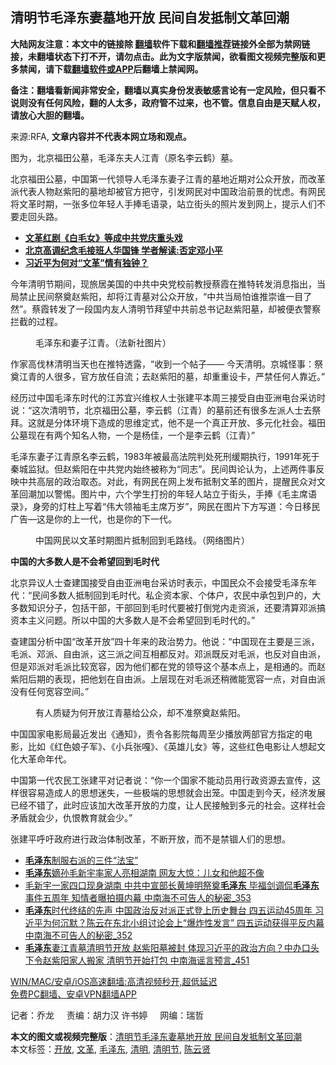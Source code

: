  <h2>清明节毛泽东妻墓地开放 民间自发抵制文革回潮</h2> <p class="notice"><b>大陆网友注意：本文中的链接除 <a href="https://github.com/bannedbook/fanqiang" >翻墙</a>软件下载和<a href="https://github.com/killgcd/justmysocks/blob/master/README.md">翻墙推荐</a>链接外全部为禁网链接，未翻墙状态下打不开，请勿点击。此为文字版禁闻，欲看图文视频完整版和更多禁闻，请下载<a href="https://github.com/bannedbook/fanqiang">翻墙软件或APP</a>后翻墙上禁闻网。</p><p>备注：翻墙看新闻非常安全，翻墙以真实身份发表敏感言论有一定风险，但只看不说则没有任何风险，翻的人太多，政府管不过来，也不管。信息自由是天赋人权，请放心大胆的翻墙。</b></p>  <div class="entry"> <p>来源:RFA, <strong>文章内容并不代表本网立场和观点。</strong></p> <p>&#22270;&#20026;&#65292;&#21271;&#20140;&#31119;&#30000;&#20844;&#22675;&#65292;&#27611;&#27901;&#19996;&#22827;&#20154;&#27743;&#38738;&#65288;&#21407;&#21517;&#26446;&#20113;&#40548;&#65289;&#22675;&#12290;             </p> <p>&#21271;&#20140;&#31119;&#30000;&#20844;&#22675;&#65292;&#20013;&#22269;&#31532;&#19968;&#20195;&#39046;&#23548;&#20154;&#27611;&#27901;&#19996;&#22971;&#23376;&#27743;&#38738;&#30340;&#22675;&#22320;&#36817;&#26399;&#23545;&#20844;&#20247;&#24320;&#25918;&#65292;&#32780;&#25913;&#38761;&#27966;&#20195;&#34920;&#20154;&#29289;&#36213;&#32043;&#38451;&#30340;&#22675;&#22320;&#21364;&#34987;&#23448;&#26041;&#25226;&#23432;&#65292;&#24341;&#21457;&#32593;&#27665;&#23545;&#20013;&#22269;&#25919;&#27835;&#21069;&#26223;&#30340;&#24551;&#34385;&#12290;&#26377;&#32593;&#27665;&#23558;&#25991;&#38761;&#26102;&#26399;&#65292;&#19968;&#24352;&#22810;&#20301;&#24180;&#36731;&#20154;&#25163;&#25447;&#27611;&#35821;&#24405;&#65292;&#31449;&#31435;&#34903;&#22836;&#30340;&#29031;&#29255;&#21457;&#21040;&#32593;&#19978;&#65292;&#25552;&#31034;&#20154;&#20204;&#19981;&#35201;&#36208;&#22238;&#22836;&#36335;&#12290;</p> <p> </p> <ul> <li><strong><a href="https://www.rfa.org/mandarin/yataibaodao/zhengzhi/ql2-03252021083039.html">&#25991;&#38761;&#32418;&#21095;&#12298;&#30333;&#27611;&#22899;&#12299;&#31561;&#25104;&#20013;&#20849;&#20826;&#24198;&#37325;&#22836;&#25103;</a>    </strong></li> <li><strong> <a href="https://www.rfa.org/mandarin/yataibaodao/zhengzhi/ql1-02222021033815.html">&#21271;&#20140;&#39640;&#35843;&#32426;&#24565;&#27611;&#25509;&#29677;&#20154;&#21326;&#22269;&#38155; &#23398;&#32773;&#35299;&#35835;:&#21542;&#23450;&#37011;&#23567;&#24179;</a>   </strong></li> <li><a href="https://www.rfa.org/mandarin/zhuanlan/yehuazhongnanhai/gx-10052018141233.html"><strong>&#20064;&#36817;&#24179;&#20026;&#20309;&#23545;&#8220;&#25991;&#38761;&#8221;&#24773;&#26377;&#29420;&#38047;&#65311;</strong></a></li> </ul> <p> </p>  <p>&#20170;&#24180;&#28165;&#26126;&#33410;&#26399;&#38388;&#65292;&#29616;&#26053;&#23621;&#32654;&#22269;&#30340;&#20013;&#20849;&#20013;&#22830;&#20826;&#26657;&#21069;&#25945;&#25480;&#34081;&#38686;&#22312;&#25512;&#29305;&#36716;&#21457;&#28040;&#24687;&#25351;&#20986;&#65292;&#24403;&#23616;&#31105;&#27490;&#27665;&#38388;&#31085;&#22880;&#36213;&#32043;&#38451;&#65292;&#21364;&#23558;&#27743;&#38738;&#22675;&#23545;&#20844;&#20247;&#24320;&#25918;&#65292;&#8220;&#20013;&#20849;&#24403;&#23616;&#24597;&#35841;&#25512;&#23815;&#35841;&#19968;&#30446;&#20102;&#28982;&#8221;&#12290;&#34081;&#38686;&#36716;&#21457;&#20102;&#19968;&#27573;&#22269;&#20869;&#21451;&#20154;&#28165;&#26126;&#33410;&#25308;&#26395;&#20013;&#20849;&#21069;&#24635;&#20070;&#35760;&#36213;&#32043;&#38451;&#22675;&#65292;&#21364;&#34987;&#20415;&#34915;&#35686;&#23519;&#25318;&#25130;&#30340;&#36807;&#31243;&#12290;</p> <p> </p> <p><figure> <figcaption>&#27611;&#27901;&#19996;&#21644;&#22971;&#23376;&#27743;&#38738;&#12290;&#65288;&#27861;&#26032;&#31038;&#22270;&#29255;&#65289;</figcaption></figure> </p> <p>&#20316;&#23478;&#39640;&#20240;&#26519;&#28165;&#26126;&#24403;&#22825;&#20063;&#22312;&#25512;&#29305;&#36879;&#38706;&#65292;&#8220;&#25910;&#21040;&#19968;&#20010;&#24086;&#23376;&#8212;&#8212; &#20170;&#22825;&#28165;&#26126;&#12290;&#20140;&#22478;&#24618;&#20107;&#65306;&#31085;&#22880;&#27743;&#38738;&#30340;&#20154;&#24456;&#22810;&#65292;&#23448;&#26041;&#25918;&#20219;&#33258;&#27969;&#65307;&#21435;&#36213;&#32043;&#38451;&#30340;&#22675;&#65292;&#21364;&#37325;&#37325;&#35774;&#21345;&#65292;&#20005;&#31105;&#20219;&#20309;&#20154;&#38752;&#36817;&#12290;&#8221;</p> <p>&#32463;&#21382;&#36807;&#20013;&#22269;&#27611;&#27901;&#19996;&#26102;&#20195;&#30340;&#27743;&#33487;&#23452;&#20852;&#32500;&#26435;&#20154;&#22763;&#24352;&#24314;&#24179;&#26412;&#21608;&#19977;&#25509;&#21463;&#33258;&#30001;&#20122;&#27954;&#30005;&#21488;&#37319;&#35775;&#26102;&#35828;&#65306;&#8220;&#36825;&#27425;&#28165;&#26126;&#33410;&#65292;&#21271;&#20140;&#31119;&#30000;&#20844;&#22675;&#65292;&#26446;&#20113;&#40548;&#65288;&#27743;&#38738;&#65289;&#30340;&#22675;&#21069;&#36824;&#26377;&#24456;&#22810;&#24038;&#27966;&#20154;&#22763;&#21435;&#31085;&#25308;&#12290;&#36825;&#23601;&#26159;&#20998;&#20307;&#29615;&#22659;&#19979;&#36896;&#25104;&#30340;&#24605;&#32500;&#23450;&#24335;&#65292;&#20182;&#19981;&#26159;&#19968;&#20010;&#30495;&#27491;&#24320;&#25918;&#12289;&#22810;&#20803;&#21270;&#31038;&#20250;&#12290;&#31119;&#30000;&#20844;&#22675;&#29616;&#22312;&#26377;&#20004;&#20010;&#30693;&#21517;&#20154;&#29289;&#65292;&#19968;&#20010;&#26159;&#26472;&#20339;&#65292;&#19968;&#20010;&#26159;&#26446;&#20113;&#40548;&#65288;&#27743;&#38738;&#65289;&#8221;</p>  <p>&#27611;&#27901;&#19996;&#22971;&#23376;&#27743;&#38738;&#21407;&#21517;&#26446;&#20113;&#40548;&#65292;1983&#24180;&#34987;&#26368;&#39640;&#27861;&#38498;&#21028;&#22788;&#27515;&#21009;&#32531;&#26399;&#25191;&#34892;&#65292;1991&#24180;&#27515;&#20110;&#31206;&#22478;&#30417;&#29425;&#12290;&#20294;&#36213;&#32043;&#38451;&#22312;&#20013;&#20849;&#20826;&#20869;&#22987;&#32456;&#34987;&#31216;&#20026;&#8220;&#21516;&#24535;&#8221;&#12290;&#27665;&#38388;&#33286;&#35770;&#35748;&#20026;&#65292;&#19978;&#36848;&#20004;&#20214;&#20107;&#21453;&#26144;&#20013;&#20849;&#39640;&#23618;&#30340;&#25919;&#27835;&#21462;&#24577;&#12290;&#23545;&#27492;&#65292;&#26377;&#32593;&#27665;&#22312;&#32593;&#19978;&#21457;&#24067;&#25269;&#21046;&#25991;&#38761;&#30340;&#22270;&#29255;&#65292;&#25552;&#37266;&#27665;&#20247;&#23545;&#25991;&#38761;&#22238;&#28526;&#21152;&#20197;&#35686;&#24789;&#12290;&#22270;&#29255;&#20013;&#65292;&#20845;&#20010;&#23398;&#29983;&#25171;&#25198;&#30340;&#24180;&#36731;&#20154;&#31449;&#31435;&#20110;&#34903;&#22836;&#65292;&#25163;&#25447;&#12298;&#27611;&#20027;&#24109;&#35821;&#24405;&#12299;&#65292;&#36523;&#26049;&#30340;&#28783;&#26609;&#19978;&#20889;&#30528;&#8220;&#20255;&#22823;&#39046;&#34966;&#27611;&#20027;&#24109;&#19975;&#23681;&#8221;&#65292;&#32593;&#27665;&#22312;&#22270;&#29255;&#19979;&#26041;&#20889;&#36947;&#65306;&#20170;&#26085;&#31227;&#27665;&#24191;&#21578;&#8212;&#36825;&#26159;&#20320;&#30340;&#19978;&#19968;&#20195;&#65292;&#20063;&#26159;&#20320;&#30340;&#19979;&#19968;&#20195;&#12290;</p> <p> </p> <p><figure> <figcaption>&#20013;&#22269;&#32593;&#27665;&#20197;&#25991;&#38761;&#26102;&#26399;&#22270;&#29255;&#25269;&#21046;&#22238;&#21040;&#27611;&#36335;&#32447;&#12290;&#65288;&#32593;&#32476;&#22270;&#29255;&#65289;</figcaption></figure> </p> <p><strong>&#20013;&#22269;&#30340;&#22823;&#22810;&#25968;&#20154;&#26159;&#19981;&#20250;&#24076;&#26395;&#22238;&#21040;&#27611;&#26102;&#20195;</strong></p> <p>&#21271;&#20140;&#24322;&#35758;&#20154;&#22763;&#26597;&#24314;&#22269;&#25509;&#21463;&#33258;&#30001;&#20122;&#27954;&#30005;&#21488;&#37319;&#35775;&#26102;&#34920;&#31034;&#65292;&#20013;&#22269;&#27665;&#20247;&#19981;&#20250;&#25509;&#21463;&#27611;&#27901;&#19996;&#24180;&#20195;&#65306;&#8220;&#27665;&#38388;&#22810;&#25968;&#20154;&#25269;&#21046;&#22238;&#21040;&#27611;&#26102;&#20195;&#12290;&#31169;&#20225;&#36164;&#26412;&#23478;&#12289;&#20010;&#20307;&#25143;&#65292;&#20892;&#27665;&#20013;&#25215;&#21253;&#21040;&#25143;&#30340;&#65292;&#22823;&#22810;&#25968;&#30693;&#35782;&#20998;&#23376;&#65292;&#21253;&#25324;&#24178;&#37096;&#65292;&#24178;&#37096;&#22238;&#21040;&#27611;&#26102;&#20195;&#35201;&#34987;&#25171;&#20498;&#20826;&#20869;&#36208;&#36164;&#27966;&#65292;&#36824;&#35201;&#28165;&#31639;&#37011;&#27966;&#25630;&#36164;&#26412;&#20027;&#20041;&#38382;&#39064;&#12290;&#25152;&#20197;&#20013;&#22269;&#30340;&#22823;&#22810;&#25968;&#20154;&#26159;&#19981;&#20250;&#24076;&#26395;&#22238;&#21040;&#27611;&#26102;&#20195;&#30340;&#12290;&#8221;</p>  <p>&#26597;&#24314;&#22269;&#20998;&#26512;&#20013;&#22269;&#8220;&#25913;&#38761;&#24320;&#25918;&#8221;&#22235;&#21313;&#24180;&#26469;&#30340;&#25919;&#27835;&#21183;&#21147;&#12290;&#20182;&#35828;&#65306;&#8220;&#20013;&#22269;&#29616;&#22312;&#20027;&#35201;&#26159;&#19977;&#27966;&#65292;&#27611;&#27966;&#12289;&#37011;&#27966;&#12289;&#33258;&#30001;&#27966;&#65292;&#36825;&#19977;&#27966;&#20043;&#38388;&#20114;&#30456;&#37117;&#21453;&#23545;&#12290;&#37011;&#27966;&#26082;&#21453;&#23545;&#27611;&#27966;&#65292;&#20063;&#21453;&#23545;&#33258;&#30001;&#27966;&#65292;&#20294;&#26159;&#37011;&#27966;&#23545;&#27611;&#27966;&#27604;&#36739;&#23485;&#23481;&#65292;&#22240;&#20026;&#20182;&#20204;&#37117;&#22312;&#20826;&#30340;&#39046;&#23548;&#36825;&#20010;&#22522;&#26412;&#28857;&#19978;&#65292;&#26159;&#30456;&#36890;&#30340;&#12290;&#32780;&#36213;&#32043;&#38451;&#21518;&#26399;&#30340;&#34920;&#29616;&#65292;&#25226;&#20182;&#21010;&#22312;&#33258;&#30001;&#27966;&#12290;&#19978;&#23618;&#29616;&#22312;&#23545;&#27611;&#27966;&#36824;&#31245;&#24494;&#33021;&#23485;&#23481;&#19968;&#28857;&#65292;&#23545;&#33258;&#30001;&#27966;&#27809;&#26377;&#20219;&#20309;&#23485;&#23481;&#31354;&#38388;&#12290;&#8221;</p> <p> </p> <p><figure> <figcaption>&#26377;&#20154;&#36136;&#30097;&#20026;&#20309;&#24320;&#25918;&#27743;&#38738;&#22675;&#32473;&#20844;&#20247;&#65292;&#21364;&#19981;&#20934;&#31085;&#22880;&#36213;&#32043;&#38451;&#12290;</figcaption></figure> </p> <p>&#20013;&#22269;&#22269;&#23478;&#30005;&#24433;&#23616;&#26368;&#36817;&#21457;&#20986;&#12298;&#36890;&#30693;&#12299;&#65292;&#36131;&#20196;&#21508;&#24433;&#38498;&#27599;&#21608;&#33267;&#23569;&#25773;&#25918;&#20004;&#37096;&#23448;&#26041;&#25351;&#23450;&#30340;&#30005;&#24433;&#65292;&#27604;&#22914;&#12298;&#32418;&#33394;&#23064;&#23376;&#20891;&#12299;&#12289;&#12298;&#23567;&#20853;&#24352;&#22030;&#12299;&#12289;&#12298;&#33521;&#38596;&#20799;&#22899;&#12299;&#31561;&#65292;&#36825;&#20123;&#32418;&#33394;&#30005;&#24433;&#35753;&#20154;&#24819;&#36215;&#25991;&#21270;&#22823;&#38761;&#21629;&#24180;&#20195;&#12290;</p> <p>&#20013;&#22269;&#31532;&#19968;&#20195;&#20892;&#27665;&#24037;&#24352;&#24314;&#24179;&#23545;&#35760;&#32773;&#35828;&#65306;&#8220;&#20320;&#19968;&#20010;&#22269;&#23478;&#19981;&#33021;&#21160;&#21592;&#29992;&#34892;&#25919;&#36164;&#28304;&#21435;&#23459;&#20256;&#65292;&#36825;&#26679;&#24456;&#23481;&#26131;&#36896;&#25104;&#20154;&#30340;&#24605;&#24819;&#36855;&#22833;&#65292;&#19968;&#20123;&#26497;&#31471;&#30340;&#24605;&#24819;&#23601;&#20250;&#20986;&#31548;&#12290;&#20013;&#22269;&#36208;&#21040;&#20170;&#22825;&#65292;&#32463;&#27982;&#21457;&#23637;&#24050;&#32463;&#19981;&#38169;&#20102;&#65292;&#27492;&#26102;&#24212;&#35813;&#21152;&#22823;&#25913;&#38761;&#24320;&#25918;&#30340;&#21147;&#24230;&#65292;&#35753;&#20154;&#27665;&#25509;&#35302;&#21040;&#22810;&#20803;&#30340;&#31038;&#20250;&#12290;&#36825;&#26679;&#31038;&#20250;&#30683;&#30462;&#23601;&#20250;&#23569;&#65292;&#20167;&#24680;&#25945;&#32946;&#23601;&#20250;&#23569;&#12290;&#8221;</p>  <p>&#24352;&#24314;&#24179;&#21628;&#21505;&#25919;&#24220;&#36827;&#34892;&#25919;&#27835;&#20307;&#21046;&#25913;&#38761;&#65292;&#19981;&#26029;&#24320;&#25918;&#65292;&#32780;&#19981;&#26159;&#31105;&#38178;&#20154;&#20204;&#30340;&#24605;&#24819;&#12290;</p> <ul class='op-related-articles' title='相关阅读'> <li><a href='https://www.bannedbook.org/bnews/lifebaike/20210407/1521220.html' target='_blank'><b>毛泽东</b>制服右派的三件“法宝”</a></li> <li><a href='https://www.bannedbook.org/bnews/comments/20210407/1521015.html' target='_blank'><b>毛泽东</b>嫡孙毛新宇率家人亮相湖南 网友大惊：儿女和他超不像</a></li> <li><a href='https://www.bannedbook.org/bnews/comments/20210406/1520577.html' target='_blank'>毛新宇一家四口现身湖南 中共中宣部长黄坤明祭奠<b>毛泽东</b> 毕福剑调侃<b>毛泽东</b>事件五周年 知情者曝拍摄内幕 中南海不可告人的秘密_353</a></li> <li><a href='https://www.bannedbook.org/bnews/comments/20210406/1520445.html' target='_blank'><b>毛泽东</b>时代终结的先声 中国政治反对派正式登上历史舞台 四五运动45周年 习近平为何沉默？陈云在东北小组讨论会上“爆炸性发言” 四五运动获得平反内幕 中南海不可告人的秘密_352</a></li> <li><a href='https://www.bannedbook.org/bnews/comments/20210406/1520428.html' target='_blank'><b>毛泽东</b>妻江青墓清明节开放 赵紫阳墓被封 体现习近平的政治方向？中办口头下令赵紫阳家人搬家 清明节开始打包 中南海谣言预言_451</a></li> </ul> <p class="texttj"> <a href="https://github.com/bannedbook/fanqiang/wiki/V2ray%E6%9C%BA%E5%9C%BA" target="_blank">WIN/MAC/安卓/iOS高速翻墙:高清视频秒开,超低延迟</a><br/> <a href="https://github.com/bannedbook/fanqiang/wiki/%E7%A6%81%E9%97%BB%E7%BD%91%E5%AE%89%E5%8D%93%E7%BF%BB%E5%A2%99%E6%96%B0%E9%97%BBAPP" target="_blank">免费PC翻墙、安卓VPN翻墙APP</a></p><p>&#35760;&#32773;&#65306;&#20052;&#40857;&#160;&#160;&#160;&#160; &#36131;&#32534;&#65306;&#32993;&#21147;&#27721; &#35768;&#20070;&#23159;&#160;&#160;&#160;&#160; &#32593;&#32534;&#65306;&#29790;&#21746;</p><a name='sharetosocial'></a>       <div><b>本文的图文或视频完整版</b>：<a href='https://www.bannedbook.org/bnews/ssgc/20210407/1521445.html'>清明节毛泽东妻墓地开放 民间自发抵制文革回潮</a></div>  </div><!--END ENTRY--> <div class="postfooter"> <div>本文标签：<a href="https://www.bannedbook.org/bnews/tag/%E5%BC%80%E6%94%BE/" rel="tag">开放</a>, <a href="https://www.bannedbook.org/bnews/tag/%e6%96%87%e9%9d%a9/" rel="tag">文革</a>, <a href="https://www.bannedbook.org/bnews/tag/%e6%af%9b%e6%b3%bd%e4%b8%9c/" rel="tag">毛泽东</a>, <a href="https://www.bannedbook.org/bnews/tag/%E6%B8%85%E6%98%8E/" rel="tag">清明</a>, <a href="https://www.bannedbook.org/bnews/tag/%E6%B8%85%E6%98%8E%E8%8A%82/" rel="tag">清明节</a>, <a href="https://www.bannedbook.org/bnews/tag/%e9%99%88%e4%ba%91%e8%b4%a4/" rel="tag">陈云贤</a></div>  </div><!--END POSTFOOTER--> 